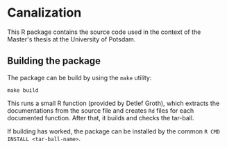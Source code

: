 # Canalization

This R package contains the source code used in the context of the Master's thesis at
the University of Potsdam.

## Building the package

The package can be build by using the `make` utility:

```
make build
```

This runs a small R function (provided by Detlef Groth), which extracts the documentations from the
source file and creates `Rd` files for each documented function. After that, it builds and checks the tar-ball.

If building has worked, the package can be installed by the common `R CMD INSTALL <tar-ball-name>`.